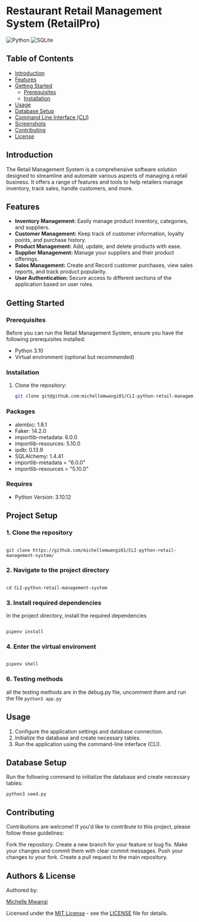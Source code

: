 # Restaurant Retail Management System (RetailPro)
![Python](https://img.shields.io/badge/Python-FFD43B?style=for-the-badge&logo=python&logoColor=blue)
![SQLite](https://img.shields.io/badge/SQLite-07405E?style=for-the-badge&logo=sqlite&logoColor=white)

## Table of Contents
- [Introduction](#introduction)
- [Features](#features)
- [Getting Started](#getting-started)
  - [Prerequisites](#prerequisites)
  - [Installation](#installation)
- [Usage](#usage)
- [Database Setup](#database-setup)
- [Command Line Interface (CLI)](#command-line-interface-cli)
- [Screenshots](#screenshots)
- [Contributing](#contributing)
- [License](#license)

## Introduction

The Retail Management System is a comprehensive software solution designed to streamline and automate various aspects of managing a retail business. It offers a range of features and tools to help retailers manage inventory, track sales, handle customers, and more.

## Features

- **Inventory Management:** Easily manage product inventory, categories, and suppliers.
- **Customer Management:** Keep track of customer information, loyalty points, and purchase history.
- **Product Management:** Add, update, and delete products with ease.
- **Supplier Management:** Manage your suppliers and their product offerings.
- **Sales Management:** Create and Record customer purchases, view sales reports, and track product popularity.
- **User Authentication:** Secure access to different sections of the application based on user roles.

## Getting Started

### Prerequisites

Before you can run the Retail Management System, ensure you have the following prerequisites installed:

- Python 3.10
- Virtual environment (optional but recommended)

### Installation

1. Clone the repository:
   ```sh
   git clone git@github.com:michellemwangi01/CLI-python-retail-management-system.git

### Packages

- alembic: 1.8.1
- Faker: 14.2.0
- importlib-metadata: 6.0.0
- importlib-resources: 5.10.0
- ipdb: 0.13.9
- SQLAlchemy: 1.4.41
- importlib-metadata = "6.0.0"
- importlib-resources = "5.10.0"

### Requires

- Python Version: 3.10.12

## Project Setup

### 1. Clone the repository

```

git clone https://github.com/michellemwangi01/CLI-python-retail-management-system/

```

### 2. Navigate to the project directory

```

cd CLI-python-retail-management-system

```

### 3. Install required dependencies

In the project directory, install the required dependencies

```

pipenv install

```

### 4. Enter the virtual enviroment

```

pipenv shell

```

### 6. Testing methods

all the testing methods are in the debug.py file, uncomment them and run the file
`python3 app.py`

## Usage
1. Configure the application settings and database connection.
2. Initialize the database and create necessary tables.
3. Run the application using the command-line interface (CLI).

## Database Setup
Run the following command to initialize the database and create necessary tables:
```
python3 seed.py

```
## Contributing
Contributions are welcome! If you'd like to contribute to this project, please follow these guidelines:

Fork the repository.
Create a new branch for your feature or bug fix.
Make your changes and commit them with clear commit messages.
Push your changes to your fork.
Create a pull request to the main repository.

## Authors & License

Authored by:

[Michelle Mwangi](https://github.com/Michellemwangi01)

Licensed under the [MIT License](LICENSE) - see the [LICENSE](LICENSE) file for details.
